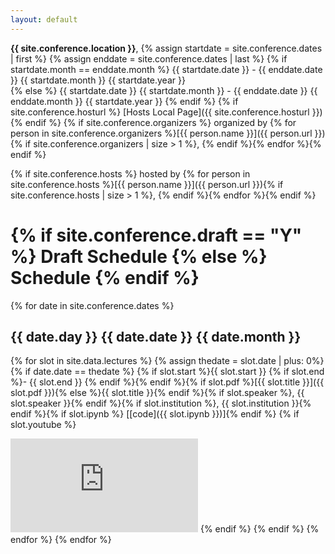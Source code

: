```yaml
---
layout: default
---
```


**{{ site.conference.location }}**,
{% assign startdate = site.conference.dates | first %}
{% assign enddate = site.conference.dates | last %}
{% if startdate.month == enddate.month %}
{{ startdate.date }} - {{ enddate.date }} {{ startdate.month }} {{ startdate.year }}<br>
{% else %}
{{ startdate.date }} {{ startdate.month }} - {{ enddate.date }} {{ enddate.month }} {{ startdate.year }}
{% endif %}
{% if site.conference.hosturl %} [Hosts Local Page]({{ site.conference.hosturl }})<br>{% endif %}
{% if site.conference.organizers %} organized by {% for person in site.conference.organizers %}[{{ person.name }}]({{ person.url }}){% if site.conference.organizers | size > 1 %}, {% endif %}{% endfor %}{% endif %}

{% if site.conference.hosts %} hosted by {% for person in site.conference.hosts %}[{{ person.name }}]({{ person.url }}){% if site.conference.hosts | size > 1 %}, {% endif %}{% endfor %}{% endif %}

# {% if site.conference.draft == "Y" %} Draft Schedule {% else %} Schedule {% endif %}
{% for date in site.conference.dates %}
## {{ date.day }} {{ date.date }} {{ date.month }} 
{% for slot in site.data.lectures %}
{% assign thedate = slot.date | plus: 0%}
{% if date.date == thedate %}
{% if slot.start %}{{ slot.start }} {% if slot.end %}- {{ slot.end }} {% endif %}{% endif %}{% if slot.pdf %}[{{ slot.title }}]({{ slot.pdf }}){% else %}{{ slot.title }}{% endif %}{% if slot.speaker %}, {{ slot.speaker }}{% endif %}{% if slot.institution %}, {{ slot.institution }}{% endif %}{% if slot.ipynb %} [[code]({{ slot.ipynb }})]{% endif %}
{% if slot.youtube %}
<iframe width="{{ site.youtube.width }}" height="{{ site.youtube.height }}" src="https://www.youtube.com/embed/{{ slot.youtube }}" frameborder="0" allowfullscreen></iframe>
{% endif %}
{% endif %}
{% endfor %}
{% endfor %}

